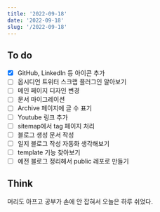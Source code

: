 ```yaml
---
title: '2022-09-18'
date: '2022-09-18'
slug: '/2022-09-18'
---
```


## To do

- [X] GitHub, LinkedIn 등 아이콘 추가
- [ ] 옵시디언 트위터 스크랩 플러그인 알아보기
- [ ] 메인 페이지 디자인 변경
- [ ] 문서 마이그레이션
- [ ] Archive 페이지에 글 수 표기
- [ ] Youtube 링크 추가
- [ ] sitemap에서 tag 페이지 처리
- [ ] 블로그 생성 문서 작성
- [ ] 일지 블로그 작성 자동화 생각해보기
- [ ] template 기능 찾아보기
- [ ] 예전 블로그 정리해서 public 레포로 만들기

## Think

머리도 아프고 공부가 손에 안 잡혀서 오늘은 하루 쉬었다.